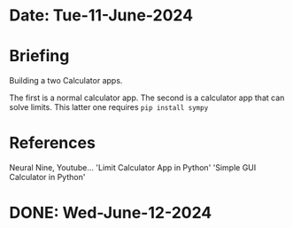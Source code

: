#   Date: Tue-11-June-2024

#   Briefing
Building a two Calculator apps.

The first is a normal calculator app.
The second is a calculator app that can solve limits.
    This latter one requires ```pip install sympy```

#   References
Neural Nine, Youtube...
'Limit Calculator App  in Python'
'Simple GUI Calculator in Python'

#   DONE: Wed-June-12-2024